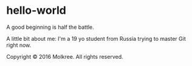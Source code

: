 # hello-world
 A good beginning is half the battle.

A little bit about me: I'm a 19 yo student from Russia trying to master Git right now.

Copyright © 2016 Molkree. All rights reserved.
